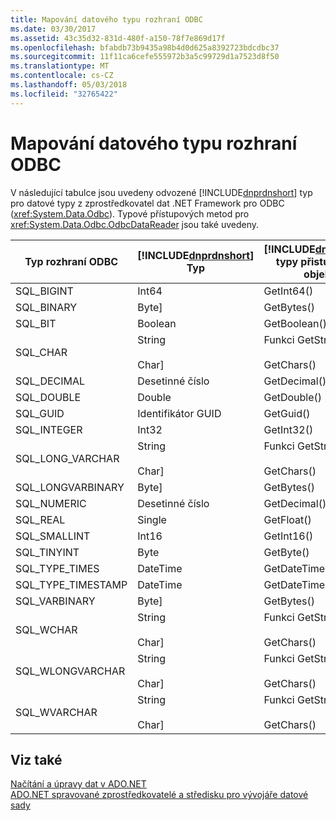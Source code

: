 ```yaml
---
title: Mapování datového typu rozhraní ODBC
ms.date: 03/30/2017
ms.assetid: 43c35d32-831d-480f-a150-78f7e869d17f
ms.openlocfilehash: bfabdb73b9435a98b4d0d625a8392723bdcdbc37
ms.sourcegitcommit: 11f11ca6cefe555972b3a5c99729d1a7523d8f50
ms.translationtype: MT
ms.contentlocale: cs-CZ
ms.lasthandoff: 05/03/2018
ms.locfileid: "32765422"
---
```

# <a name="odbc-data-type-mappings"></a>Mapování datového typu rozhraní ODBC
V následující tabulce jsou uvedeny odvozené [!INCLUDE[dnprdnshort](../../../../includes/dnprdnshort-md.md)] typ pro datové typy z zprostředkovatel dat .NET Framework pro ODBC (<xref:System.Data.Odbc>). Typové přístupových metod pro <xref:System.Data.Odbc.OdbcDataReader> jsou také uvedeny.  
  
|Typ rozhraní ODBC|[!INCLUDE[dnprdnshort](../../../../includes/dnprdnshort-md.md)] Typ|[!INCLUDE[dnprdnshort](../../../../includes/dnprdnshort-md.md)] typy přistupujícího objektu|  
|---------------|----------------------------------------------------------------------|--------------------------------------------------------------------------------|  
|SQL_BIGINT|Int64|GetInt64()|  
|SQL_BINARY|Byte]|GetBytes()|  
|SQL_BIT|Boolean|GetBoolean()|  
|SQL_CHAR|String<br /><br /> Char]|Funkci GetString()<br /><br /> GetChars()|  
|SQL_DECIMAL|Desetinné číslo|GetDecimal()|  
|SQL_DOUBLE|Double|GetDouble()|  
|SQL_GUID|Identifikátor GUID|GetGuid()|  
|SQL_INTEGER|Int32|GetInt32()|  
|SQL_LONG_VARCHAR|String<br /><br /> Char]|Funkci GetString()<br /><br /> GetChars()|  
|SQL_LONGVARBINARY|Byte]|GetBytes()|  
|SQL_NUMERIC|Desetinné číslo|GetDecimal()|  
|SQL_REAL|Single|GetFloat()|  
|SQL_SMALLINT|Int16|GetInt16()|  
|SQL_TINYINT|Byte|GetByte()|  
|SQL_TYPE_TIMES|DateTime|GetDateTime()|  
|SQL_TYPE_TIMESTAMP|DateTime|GetDateTime()|  
|SQL_VARBINARY|Byte]|GetBytes()|  
|SQL_WCHAR|String<br /><br /> Char]|Funkci GetString()<br /><br /> GetChars()|  
|SQL_WLONGVARCHAR|String<br /><br /> Char]|Funkci GetString()<br /><br /> GetChars()|  
|SQL_WVARCHAR|String<br /><br /> Char]|Funkci GetString()<br /><br /> GetChars()|  
  
## <a name="see-also"></a>Viz také  
 [Načítání a úpravy dat v ADO.NET](../../../../docs/framework/data/adonet/retrieving-and-modifying-data.md)  
 [ADO.NET spravované zprostředkovatelé a středisku pro vývojáře datové sady](http://go.microsoft.com/fwlink/?LinkId=217917)
